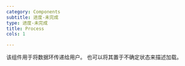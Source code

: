 ```yaml
---
category: Components
subtitle: 进度-未完成
type: 进度-未完成
title: Process
cols: 1

---
```


该组件用于将数据环传递给用户。 也可以将其置于不确定状态来描述加载。

